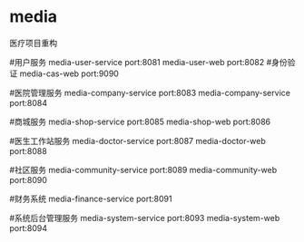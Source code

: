 # media
医疗项目重构

#用户服务
media-user-service  port:8081
media-user-web port:8082
#身份验证
media-cas-web port:9090

#医院管理服务
media-company-service port:8083
media-company-service port:8084

#商城服务
media-shop-service port:8085
media-shop-web port:8086

#医生工作站服务
media-doctor-service port:8087
media-doctor-web port:8088

#社区服务
media-community-service port:8089
media-community-web port:8090

#财务系统
media-finance-service port:8091

#系统后台管理服务
media-system-service port:8093
media-system-web port:8094

